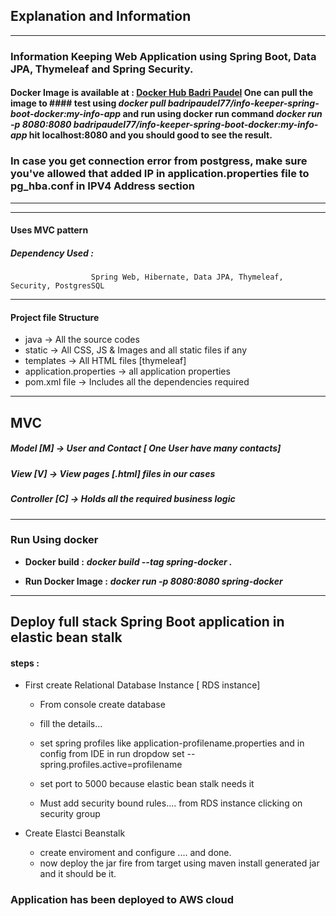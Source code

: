 ## Explanation and Information

------------
### Information Keeping Web Application using Spring Boot, Data JPA, Thymeleaf and Spring  Security.

#### Docker Image is available at : [Docker Hub Badri Paudel](https://hub.docker.com/repository/docker/badripaudel77/info-keeper-spring-boot-docker) One can pull the image to #### test using _**docker pull badripaudel77/info-keeper-spring-boot-docker:my-info-app**_ and run using docker run command _**docker run -p 8080:8080 badripaudel77/info-keeper-spring-boot-docker:my-info-app**_ hit localhost:8080 and you should good to see the result. 
### In case you get connection error from postgress, make sure you've allowed that added IP in application.properties file to pg_hba.conf in IPV4 Address section
------------------
------------------
#### Uses MVC pattern

##### Dependency Used : 
                      Spring Web, Hibernate, Data JPA, Thymeleaf, Security, PostgresSQL 
                      
----------------------------------------------------------------------
#### Project file Structure

- java -> All the source codes
- static -> All CSS, JS & Images and all static files if any
- templates -> All HTML files [thymeleaf]
- application.properties -> all application properties
- pom.xml file -> Includes all the dependencies required 
----------------------------------------------------------------------

MVC
-------- 
##### Model [M] -> User and Contact [ One User have many contacts]

##### View [V] -> View pages [.html] files in our cases

##### Controller [C] -> Holds all the required business logic

---------------------------------------------------------------

### Run Using docker
- **Docker build :**  _**docker build --tag spring-docker .**_

- **Run Docker Image :** _**docker run -p 8080:8080 spring-docker**_

---------------------------------------------------------------

## Deploy full stack Spring Boot application in elastic bean stalk

####  steps : 

- First create Relational Database Instance [ RDS instance]
   - From console create database
   - fill the details...
   - set spring profiles like application-profilename.properties and in config from IDE in run dropdow set --spring.profiles.active=profilename
   - set port to 5000 because elastic bean stalk needs it

  - Must add security bound rules.... from RDS instance clicking on security group
  
- Create Elastci Beanstalk
  - create enviroment and configure .... and done. 
  - now deploy the jar fire from target using maven install generated jar and it should be it. 

### Application has been deployed to AWS cloud

                      

